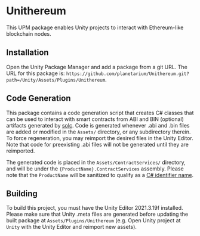 Unithereum
==========

This UPM package enables Unity projects to interact with Ethereum-like
blockchain nodes.

Installation
------------

Open the Unity Package Manager and add a package from a git URL. The URL for
this package is:
`https://github.com/planetarium/Unithereum.git?path=/Unity/Assets/Plugins/Unithereum`.

Code Generation
---------------

This package contains a code generation script that creates C# classes that can
be used to interact with smart contracts from ABI and BIN (optional) artifacts
generated by [solc]. Code is generated whenever .abi and .bin files are added or
modified in the `Assets/` directory, or any subdirectory therein. To force
regeneration, you may reimport the desired files in the Unity Editor. Note that
code for preexisting .abi files will not be generated until they are reimported.

The generated code is placed in the `Assets/ContractServices/` directory, and
will be under the `{ProductName}.ContractServices` assembly. Please note that
the `ProductName` will be sanitized to qualify as a [C# identifier name].

[solc]: https://github.com/ethereum/solidity
[C# identifier name]: https://learn.microsoft.com/en-us/dotnet/csharp/fundamentals/coding-style/identifier-names

Building
--------

To build this project, you must have the Unity Editor 2021.3.19f installed.
Please make sure that Unity .meta files are generated before updating the
built package at `Assets/Plugins/Unithereum` (e.g. Open Unity project at
`Unity` with the Unity Editor and reimport new assets).